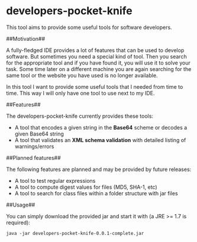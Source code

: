developers-pocket-knife
=======================

This tool aims to provide some useful tools for software developers.

##Motivation##

A fully-fledged IDE provides a lot of features that can be used to develop software. But sometimes you need a special
kind of tool. Then you search for the appropriate tool and if you have found it, you will use it to solve your task.
Some time later on a different machine you are again searching for the same tool or the website you have used is no
longer available.

In this tool I want to provide some useful tools that I needed from time to time. This way I will only have one tool
to use next to my IDE.

##Features##

The developers-pocket-knife currently provides these tools:
* A tool that encodes a given string in the **Base64** scheme or decodes a given Base64 string
* A tool that validates an **XML schema validation** with detailed listing of warnings/errors


##Planned features##

The following features are planned and may be provided by future releases:
* A tool to test regular expressions
* A tool to compute digest values for files (MD5, SHA-1, etc)
* A tool to search for class files within a folder structure with jar files

##Usage##

You can simply download the provided jar and start it with (a JRE >= 1.7 is required):

    java -jar developers-pocket-knife-0.0.1-complete.jar

 